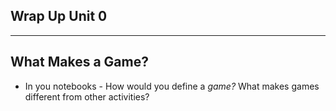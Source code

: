 ## Wrap Up Unit 0

---

## What Makes a Game?

* In you notebooks - How would you define a *game?* What makes games different from other activities?
